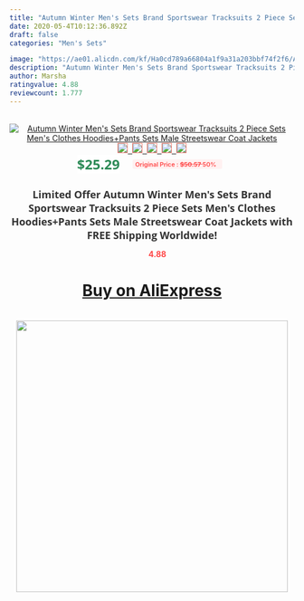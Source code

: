 ```yaml
---
title: "Autumn Winter Men's Sets Brand Sportswear Tracksuits 2 Piece Sets Men's Clothes Hoodies+Pants Sets Male Streetswear Coat Jackets"
date: 2020-05-4T10:12:36.892Z
draft: false
categories: "Men's Sets"

image: "https://ae01.alicdn.com/kf/Ha0cd789a66804a1f9a31a203bbf74f2f6/Autumn-Winter-Men-s-Sets-Brand-Sportswear-Tracksuits-2-Piece-Sets-Men-s-Clothes-Hoodies-Pants.jpg"
description: "Autumn Winter Men's Sets Brand Sportswear Tracksuits 2 Piece Sets Men's Clothes Hoodies+Pants Sets Male Streetswear Coat Jackets"
author: Marsha
ratingvalue: 4.88
reviewcount: 1.777
---
```

<br>
<div style="text-align: center;">
<a href="https://s.click.aliexpress.com/e/_A3lS89" target="_blank" rel="nofollow noopener noreferrer"><img alt="Autumn Winter Men's Sets Brand Sportswear Tracksuits 2 Piece Sets Men's Clothes Hoodies+Pants Sets Male Streetswear Coat Jackets" class="magnifier-image" src="https://ae01.alicdn.com/kf/Ha0cd789a66804a1f9a31a203bbf74f2f6/Autumn-Winter-Men-s-Sets-Brand-Sportswear-Tracksuits-2-Piece-Sets-Men-s-Clothes-Hoodies-Pants.jpg_640x640.jpg">
<br>
<img style="border:1px solid salmon" src="https://ae01.alicdn.com/kf/Ha0cd789a66804a1f9a31a203bbf74f2f6/Autumn-Winter-Men-s-Sets-Brand-Sportswear-Tracksuits-2-Piece-Sets-Men-s-Clothes-Hoodies-Pants.jpg_120x120.jpg">&nbsp;&nbsp;<img style="border:1px solid salmon" src="https://ae01.alicdn.com/kf/Hd6ba1e73838947e49db7990e4045ba32Z/Autumn-Winter-Men-s-Sets-Brand-Sportswear-Tracksuits-2-Piece-Sets-Men-s-Clothes-Hoodies-Pants.jpg_120x120.jpg">&nbsp;&nbsp;<img style="border:1px solid salmon" src="https://ae01.alicdn.com/kf/H61815326039c4e44aa48e9ca8fad1a2a3/Autumn-Winter-Men-s-Sets-Brand-Sportswear-Tracksuits-2-Piece-Sets-Men-s-Clothes-Hoodies-Pants.jpg_120x120.jpg">&nbsp;&nbsp;<img style="border:1px solid salmon" src="https://ae01.alicdn.com/kf/Hd8bb2fb6de00434aa77cbe2976ecf4a7H/Autumn-Winter-Men-s-Sets-Brand-Sportswear-Tracksuits-2-Piece-Sets-Men-s-Clothes-Hoodies-Pants.jpg_120x120.jpg">&nbsp;&nbsp;<img style="border:1px solid salmon" src="https://ae01.alicdn.com/kf/Hf26b302c119a411ab938bf4edbcf236aa/Autumn-Winter-Men-s-Sets-Brand-Sportswear-Tracksuits-2-Piece-Sets-Men-s-Clothes-Hoodies-Pants.jpg_120x120.jpg"></a></div><br0>
<div style="text-align: center;"><span style="background-color: white; border: 0px; box-sizing: border-box; color: seagreen; display: inline-block; font-family: &quot;open sans&quot; , &quot;arial&quot; , &quot;helvetica&quot; , sans-serif , &quot;heiti&quot;; font-size: 24px; font-stretch: inherit; font-weight: 700; line-height: inherit; margin: 0px 10px 0px 0px; padding: 0px; vertical-align: middle;">$25.29 </span>
<span style="background: rgb(255 , 241 , 241); border-radius: 3px; border: 0px; box-sizing: border-box; color: #ff4747; display: inline-block; font-family: inherit; font-size: 12px; font-stretch: inherit; font-style: inherit; font-variant: inherit; font-weight: 600; line-height: inherit; margin: 0px; padding: 2px 5px; transform: scale(0.9); vertical-align: middle;">Original Price : <b style="text-decoration: line-through;">$50.57 </b> 50%&nbsp;&nbsp;</span></div>
<h1 style="color: #333333; display: inline-block; font-family: &quot;open sans&quot; , &quot;arial&quot; , &quot;helvetica&quot; , sans-serif , &quot;heiti&quot;; font-size: 18px; font-stretch: inherit; font-weight: 700; text-align: center;">Limited Offer Autumn Winter Men's Sets Brand Sportswear Tracksuits 2 Piece Sets Men's Clothes Hoodies+Pants Sets Male Streetswear Coat Jackets with FREE Shipping Worldwide!</h1>
<div style="color: #ff4747; text-align: center;">
<img src="https://4.bp.blogspot.com/-M0ZcTcb-5uY/XleCXlxnR4I/AAAAAAAAAEc/OrjgMkXV1oMQFaCRZj5HQwOCBcu3w1FegCPcBGAYYCw/s1600/star.png" style="height: 15px;">&nbsp;<b>4.88</b></div>
<div class="button_cont" align="center"><a class="buynow_a" href="https://s.click.aliexpress.com/e/_A3lS89" target="_blank" rel="nofollow noopener noreferrer"><H1>Buy on AliExpress</H1></a></div><br>
<div class="separator" style="clear: both; text-align: center;">
<img src="https://lh3.googleusercontent.com/-pTy5HemUv9M/XlePHvY0dAI/AAAAAAAAAE4/0nX5iRUoIWY8eMW9Dpxeirr157OZliDIgCLcBGAsYHQ/s1600/badge.gif" width="480">
</div>

